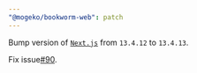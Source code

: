 ```yaml
---
"@mogeko/bookworm-web": patch
---
```


Bump version of [`Next.js`](https://www.npmjs.com/package/next) from `13.4.12` to `13.4.13`.

Fix issue[#90](https://github.com/mogeko/bookworm/issues/90).
